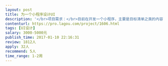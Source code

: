 ```yaml
---                
layout: post       
title: 为一个小程序设计UI           
description: '</br>项目需求：</br>目前在开发一个小程序，主要是目标清单之类的内容，目前有一版UI（约10个页面），</br></br>项目需啊：</br>重新设计一版更加清新个性一点的，在UE上也更加的人性化。</br></br>人员要求：</br>有工具类UI案例可以展示</br>'     
contenturl: https://pro.lagou.com/project/1606.html      
tags: [UI设计]            
salary: 3000-5000元          
publish_time: 2017-01-10 22:16:31         
review: 1812人                   
apply: 32人                   
recommend: 5人                   
time_range: 1-2周              
---                 
```

